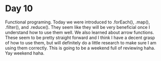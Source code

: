# Day 10

Functional programing. Today we were introduced to .forEach(), .map(), .filter(), and .reduce().
They seem like they will be very beneficial once I understand how to use them well. We also learned about arrow functions. These seem to be pretty straight forward and I think I have a decent grasp of how to use them, but will definitely do a little research to make sure I am using them correctly.
This is going to be a weekend full of reviewing haha. Yay weekend haha.
